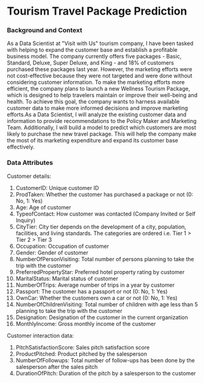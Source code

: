 # Tourism Travel Package Prediction

### Background and Context 
As a Data Scientist at "Visit with Us" tourism company, I have been tasked with helping to expand the customer base and establish a profitable business model. The company currently offers five packages - Basic, Standard, Deluxe, Super Deluxe, and King - and 18% of customers purchased these packages last year. However, the marketing efforts were not cost-effective because they were not targeted and were done without considering customer information.
To make the marketing efforts more efficient, the company plans to launch a new Wellness Tourism Package, which is designed to help travelers maintain or improve their well-being and health. To achieve this goal, the company wants to harness available customer data to make more informed decisions and improve marketing efforts.As a Data Scientist, I will analyze the existing customer data and information to provide recommendations to the Policy Maker and Marketing Team. Additionally, I will build a model to predict which customers are most likely to purchase the new travel package. This will help the company make the most of its marketing expenditure and expand its customer base effectively.

### Data Attributes
Customer details:
1. CustomerID: Unique customer ID
2. ProdTaken: Whether the customer has purchased a package or not (0: No, 1: Yes)
3. Age: Age of customer
4. TypeofContact: How customer was contacted (Company Invited or Self Inquiry)
5. CityTier: City tier depends on the development of a city, population, facilities, and living
standards. The categories are ordered i.e. Tier 1 > Tier 2 > Tier 3
6. Occupation: Occupation of customer
7. Gender: Gender of customer
8. NumberOfPersonVisiting: Total number of persons planning to take the trip with the
customer
9. PreferredPropertyStar: Preferred hotel property rating by customer
10. MaritalStatus: Marital status of customer
11. NumberOfTrips: Average number of trips in a year by customer
12. Passport: The customer has a passport or not (0: No, 1: Yes)
13. OwnCar: Whether the customers own a car or not (0: No, 1: Yes)
14. NumberOfChildrenVisiting: Total number of children with age less than 5 planning to take
the trip with the customer
15. Designation: Designation of the customer in the current organization
16. MonthlyIncome: Gross monthly income of the customer

Customer interaction data:
1. PitchSatisfactionScore: Sales pitch satisfaction score
2. ProductPitched: Product pitched by the salesperson
3. NumberOfFollowups: Total number of follow-ups has been done by the salesperson after
the sales pitch
4. DurationOfPitch: Duration of the pitch by a salesperson to the customer
